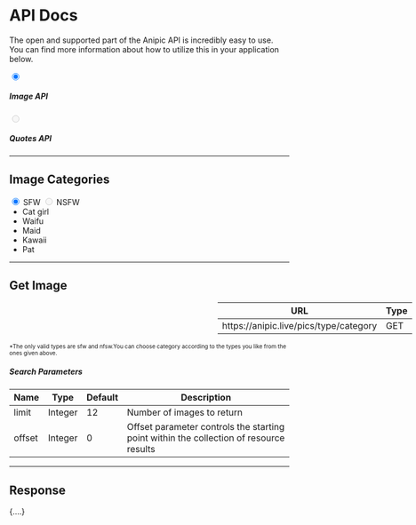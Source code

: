 <html lang="en">
<head>
    <!-- Bootstrap CSS -->
    <link href="https://cdn.jsdelivr.net/npm/bootstrap@5.0.2/dist/css/bootstrap.min.css" rel="stylesheet"
        integrity="sha384-EVSTQN3/azprG1Anm3QDgpJLIm9Nao0Yz1ztcQTwFspd3yD65VohhpuuCOmLASjC" crossorigin="anonymous">
    <link rel="preconnect" href="https://fonts.googleapis.com">
    <link rel="preconnect" href="https://fonts.gstatic.com" crossorigin>
    <link href="https://fonts.googleapis.com/css2?family=Space+Mono&display=swap" rel="stylesheet">
</head>
<body>
    <main
        class="container w-xl-50 w-xxl-50 w-lg-50 w-md-50 d-flex justify-content-center mt-3 border border-1 flex-column bg-light">
        <h1 class="text-center display-5 fw-bold text-dark " >API Docs</h1>
        <p class="text-center text-dark">
            The open and supported part of the Anipic API is incredibly easy to use.
            <br>
            You can find more information about how to utilize this in your application below.
        </p>
        <div class="btn-group" role="group" aria-label="Basic radio toggle button group">
            <input type="radio" class="btn-check " name="section" id="imageSection" autocomplete="off" 
                checked>
            <label class="btn btn-outline-dark py-3 border-0 me-2 " for="imageSection"> <h5>Image API</h5></label>
            <input type="radio" class="btn-check" name="section" id="quoteSection"  autocomplete="off" disabled>
            <label class="btn btn-outline-dark py-3 border-0 " for="quoteSection" disabled><h5 class="text-dark">Quotes API</h5></label>
        </div>
        <hr>
        <section id="image" style="display: block;">
            <h2 class="text-center mb-2 text-dark">Image Categories</h2>
            <div class="btn-group d-flex justify-content-center w-25 mx-auto role=" group"
                aria-label="Basic radio toggle button group">
                <input type="radio" class="btn-check" name="btnradio" id="btnradio1" autocomplete="off" 
                    checked>
                <label class="btn btn-outline-dark border-0  me-2" for="btnradio1"> SFW</label>
                <input type="radio" class="btn-check " name="btnradio" id="btnradio2" autocomplete="off"
                   disabled>
                <label class="btn btn-outline-dark  border-0" for="btnradio2">NSFW</label>
            </div>
            <ul class="list-group text-start w-50 mt-2    " style="display: block; margin: auto; max-height: 250px;
                        overflow-y: auto;  " id="sfw">
                <li class="list-group-item ">Cat girl</li>
                <li class="list-group-item ">Waifu</li>
                <li class="list-group-item ">Maid</li>
                <li class="list-group-item ">Kawaii</li>
                <li class="list-group-item ">Pat</li>
            </ul>
            <hr>
            <h2 class="text-center  mb-2 text-dark ">Get Image</h2>
            <table class="table w-50 " style="margin-left: 375px;">
                <thead class="table-dark">
                    <tr>
                        <th scope="col">URL</th>
                        <th scope="col">Type</th>
                    </tr>
                </thead>
                <tbody>
                    <tr>
                        <td scope="row">https://anipic.live/pics/type/category</td>
                        <td>GET</td>
                    </tr>
                </tbody>
            </table>
            <p class="fst-italic mx-auto text-center" style="font-size:10px;">
                *The only valid types are sfw and nfsw.You can
                choose category according to the types you like from the ones given above.
            </p>
            <h5 class="text-center  mb-2 ">Search Parameters</h5>
            <table class="table w-50 mx-auto">
                <thead class="table-dark">
                    <tr>
                        <th scope="col">Name</th>
                        <th scope="col">Type</th>
                        <th scope="col">Default</th>
                        <th scope="col">Description</th>
                    </tr>
                </thead>
                <tbody>
                    <tr>
                        <td >limit</td>
                        <td>Integer</td>
                        <td>12</td>
                        <td>Number of images to return</td>
                    </tr>
                    <tr>
                        <td >offset</td>
                        <td>Integer</td>
                        <td>0</td>
                        <td>Offset parameter controls the starting point within the collection of resource results</td>
                    </tr>
                </tbody>
            </table>
            <hr>
            <h2 class="text-center  mb-2 text-dark">Response</h2>
            <span class="justify-content-center text-dark h5" id="response" style="display: flex;">{....}</span>
        </section>
    </main>
</body>
</html>
